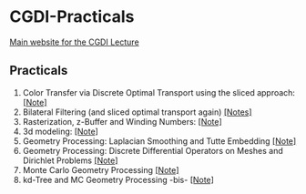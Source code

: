# CGDI-Practicals

[Main website for the CGDI Lecture](https://perso.liris.cnrs.fr/vincent.nivoliers/cgdi/)

## Practicals

1. Color Transfer via Discrete Optimal Transport using the sliced
   approach: [[Note]](https://codimd.math.cnrs.fr/s/s_rh7X9wF)
2. Bilateral Filtering (and sliced optimal transport again) [[Notes]](https://codimd.math.cnrs.fr/s/lPZt_4ybn)
3. Rasterization, z-Buffer and Winding Numbers: [[Note]](https://codimd.math.cnrs.fr/s/1L-PBLbFW)
4. 3d modeling: [[Note]](https://codimd.math.cnrs.fr/s/4HjiHCH9z)
5. Geometry Processing: Laplacian Smoothing and Tutte Embedding
   [[Note]](https://codimd.math.cnrs.fr/s/97oyynV5t)
6. Geometry Processing: Discrete Differential Operators on Meshes and Dirichlet Problems [[Note]](https://codimd.math.cnrs.fr/s/QMfjkgib2)
7. Monte Carlo Geometry Processing [[Note]](https://codimd.math.cnrs.fr/s/b5SRBDUf0)
8. kd-Tree and MC Geometry Processing -bis-  [[Note]](https://codimd.math.cnrs.fr/s/TSPaU97gu)
